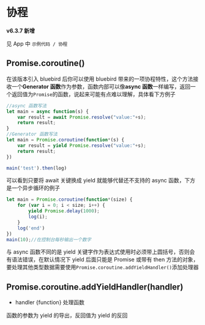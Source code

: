 # 协程

**v6.3.7 新增**

见 App 中 `示例代码 / 协程`

## Promise.coroutine()

在该版本引入 bluebird 后你可以使用 bluebird 带来的一项协程特性，这个方法接收一个**Generator 函数**作为参数，函数内部可以像**async 函数**一样编写，返回一个返回值为`Promise`的函数，说起来可能有点难以理解，具体看下方例子

```js
//async 函数写法
let main = async function(s) {
    var result = await Promise.resolve("value:"+s);
    return result;
}
//Generator 函数写法
let main = Promise.coroutine(function*(s) {
    var result = yield Promise.resolve("value:"+s);
    return result;
})

main('test').then(log)
```

可以看到只要将 await 关键换成 yield 就能够代替还不支持的 async 函数，下方是一个异步循环的例子

```js
let main = Promise.coroutine(function*(size) {
    for (var i = 0; i < size; i++) {
        yield Promise.delay(1000);
        log(i);
    }
    log('end')
})
main(10);//在控制台每秒输出一个数字
```

与 async 函数不同的是 yield 关键字作为表达式使用时必须带上圆括号，否则会有语法错误，在默认情况下 yield 后面只能是 Promise 或带有 then 方法的对象，要处理其他类型数据需要使用`Promise.coroutine.addYieldHandler()`添加处理器

## Promise.coroutine.addYieldHandler(handler)
- handler {function} 处理函数

函数的参数为 yield 的导出，反回值为 yield 的反回
